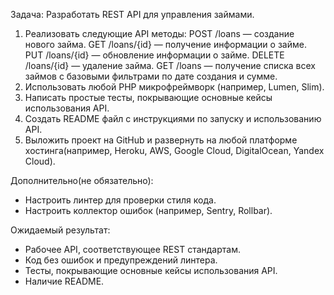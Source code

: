 Задача:
Разработать REST API для управления займами.

1. Реализовать следующие API методы:
   POST /loans — создание нового займа.
   GET /loans/{id} — получение информации о займе.
   PUT /loans/{id} — обновление информации о займе.
   DELETE /loans/{id} — удаление займа.
   GET /loans — получение списка всех займов с базовыми фильтрами по дате создания и сумме.
2. Использовать любой PHP микрофреймворк (например, Lumen, Slim).
3. Написать простые тесты, покрывающие основные кейсы использования API.
4. Cоздать README файл с инструкциями по запуску и использованию API.
5. Выложить проект на GitHub и развернуть на любой платформе хостинга(например, Heroku, AWS, Google Cloud, DigitalOcean, Yandex Cloud).

Дополнительно(не обязательно):
- Настроить линтер для проверки стиля кода.
- Настроить коллектор ошибок (например, Sentry, Rollbar).

Ожидаемый результат:
- Рабочее API, соответствующее REST стандартам.
- Код без ошибок и предупреждений линтера.
- Тесты, покрывающие основные кейсы использования API.
- Наличие README.

